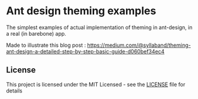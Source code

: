 # Ant design theming examples

The simplest examples of actual implementation of theming in ant-design, in a real (in barebone) app.

Made to illustrate this blog post : https://medium.com/@syllaband/theming-ant-design-a-detailed-step-by-step-basic-guide-d060bef34ec4

## License

This project is licensed under the MIT Licensed - see the [LICENSE](LICENSE) file for details
